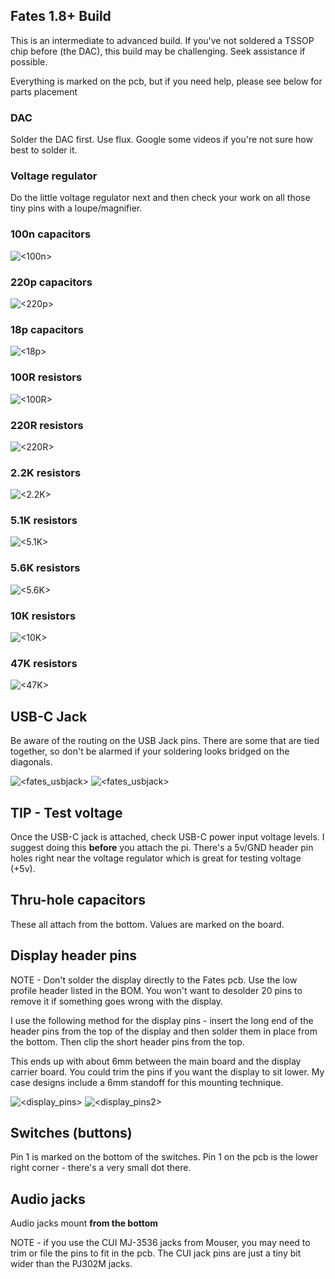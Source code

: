 ## Fates 1.8+ Build

This is an intermediate to advanced build. If you've not soldered a TSSOP chip before (the DAC), this build may be challenging. Seek assistance if possible.

Everything is marked on the pcb, but if you need help, please see below for parts placement  


### DAC

Solder the DAC first. Use flux. Google some videos if you're not sure how best to solder it.

### Voltage regulator

Do the little voltage regulator next and then check your work on all those tiny pins with a loupe/magnifier.

### 100n capacitors  
![<100n>](<buildpix/100n.png> "100n capacitors")

### 220p capacitors  
![<220p>](<buildpix/220p.png> "220p capacitors")

### 18p capacitors  
![<18p>](<buildpix/18p.png> "18p capacitors")

### 100R resistors  
![<100R>](<buildpix/100R.png> "100R resistors")

### 220R resistors  
![<220R>](<buildpix/220R.png> "220R resistors")

### 2.2K resistors  
![<2.2K>](<buildpix/2k2.png> "2.2K resistors")

### 5.1K resistors  
![<5.1K>](<buildpix/5k1.png> "5.1K resistors")

### 5.6K resistors  
![<5.6K>](<buildpix/5k6.png> "5.6K resistors")

### 10K resistors  
![<10K>](<buildpix/10k.png> "10K resistors")

### 47K resistors  
![<47K>](<buildpix/47k.png> "47K resistors")




## USB-C Jack 
Be aware of the routing on the USB Jack pins. There are some that are tied together, so don't be alarmed if your soldering looks bridged on the diagonals.  

![<fates_usbjack>](<buildpix/fates_usbjack.png> "USB Jack")
![<fates_usbjack>](<buildpix/fates_usb_soldered.jpg> "USB Soldering")

## TIP - Test voltage

Once the USB-C jack is attached, check USB-C power input voltage levels. I suggest doing this __before__ you attach the pi. There's a 5v/GND header pin holes right near the voltage regulator which is great for testing voltage (+5v).


## Thru-hole capacitors

These all attach from the bottom. Values are marked on the board. 

## Display header pins

NOTE - Don't solder the display directly to the Fates pcb. Use the low profile header listed in the BOM. You won't want to desolder 20 pins to remove it if something goes wrong with the display.

I use the following method for the display pins - insert the long end of the header pins from the top of the display and then solder them in place from the bottom. Then clip the short header pins from the top.

This ends up with about 6mm between the main board and the display carrier board. You could trim the pins if you want the display to sit lower. My case designs include a 6mm standoff for this mounting technique.

![<display_pins>](<buildpix/display_pins.jpg> "display pins")
![<display_pins2>](<buildpix/display_pins2.jpg> "display pins")

## Switches (buttons)

Pin 1 is marked on the bottom of the switches. Pin 1 on the pcb is the lower right corner - there's a very small dot there.

## Audio jacks

Audio jacks mount __from the bottom__

NOTE - if you use the CUI MJ-3536 jacks from Mouser, you may need to trim or file the pins to fit in the pcb. The CUI jack pins are just a tiny bit wider than the PJ302M jacks.

